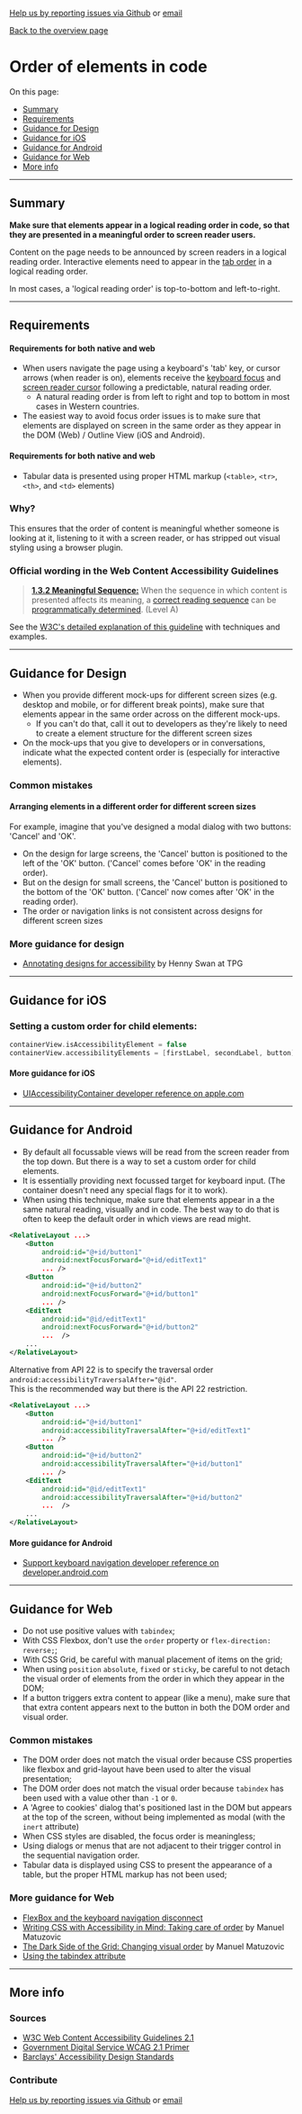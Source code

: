 [Help us by reporting issues via Github](https://github.com/theappbusiness/accessibility-guidelines) or [email](mailto:jeanfrancois@theappbusiness.com)

[Back to the overview page](./../README.md)

# Order of elements in code

On this page:
* [Summary](#summary)
* [Requirements](#requirements)
* [Guidance for Design](#guidance-for-design)
* [Guidance for iOS](#guidance-for-ios)
* [Guidance for Android](#guidance-for-android)
* [Guidance for Web](#guidance-for-web)
* [More info](#more-info)

---

## Summary

**Make sure that elements appear in a logical reading order in code, so that they are presented in a meaningful order to screen reader users.**

Content on the page needs to be announced by screen readers in a logical reading order.
Interactive elements need to appear in the [tab order](./definitions.md#tab-order) in a logical reading order.

In most cases, a 'logical reading order' is top-to-bottom and left-to-right. 

---

## Requirements

#### Requirements for both native and web

* When users navigate the page using a keyboard's 'tab' key, or cursor arrows (when reader is on), elements receive the [keyboard focus](./definitions.md#keyboard-focus) and [screen reader cursor]() following a predictable, natural reading order.
  * A natural reading order is from left to right and top to bottom in most cases in Western countries.
* The easiest way to avoid focus order issues is to make sure that elements are displayed on screen in the same order as they appear in the DOM (Web) / Outline View (iOS and Android).

#### Requirements for both native and web

* Tabular data is presented using proper HTML markup (`<table>`, `<tr>`, `<th>`, and `<td>` elements)

### Why?

This ensures that the order of content is meaningful whether someone is looking at it, listening to it with a screen reader, or has stripped out visual styling using a browser plugin.

### Official wording in the Web Content Accessibility Guidelines

> [**1.3.2 Meaningful Sequence:**](https://www.w3.org/TR/UNDERSTANDING-WCAG20/content-structure-separation-sequence.html) When the sequence in which content is presented affects its meaning, a [correct reading sequence](https://www.w3.org/TR/UNDERSTANDING-WCAG20/content-structure-separation-sequence.html#correct-reading-sequencedef) can be [programmatically determined](https://www.w3.org/TR/UNDERSTANDING-WCAG20/content-structure-separation-sequence.html#programmaticallydetermineddef). (Level A)

See the [W3C's detailed explanation of this guideline](https://www.w3.org/TR/UNDERSTANDING-WCAG20/content-structure-separation-sequence.html) with techniques and examples.

---

## Guidance for Design

* When you provide different mock-ups for different screen sizes (e.g. desktop and mobile, or for different break points), make sure that elements appear in the same order across on the different mock-ups.
  * If you can't do that, call it out to developers as they're likely to need to create a element structure for the different screen sizes
* On the mock-ups that you give to developers or in conversations, indicate what the expected content order is (especially for interactive elements).

### Common mistakes

#### Arranging elements in a different order for different screen sizes

For example, imagine that you've designed a modal dialog with two buttons: 'Cancel' and 'OK'.
* On the design for large screens, the 'Cancel' button is positioned to the left of the 'OK' button. ('Cancel' comes before 'OK' in the reading order).
* But on the design for small screens, the 'Cancel' button is positioned to the bottom of the 'OK' button. ('Cancel' now comes after 'OK' in the reading order).
* The order or navigation links is not consistent across designs for different screen sizes

### More guidance for design

* [Annotating designs for accessibility](https://drive.google.com/file/d/1n0DkLoFydmbNxLisivqHh8xoo467HgBJ/view?usp=sharing) by Henny Swan at TPG

---

## Guidance for iOS

### Setting a custom order for child elements:

```swift
containerView.isAccessibilityElement = false
containerView.accessibilityElements = [firstLabel, secondLabel, button]
```

#### More guidance for iOS

* [UIAccessibilityContainer developer reference on apple.com](https://developer.apple.com/documentation/uikit/accessibility/uiaccessibilitycontainer "developer.apple.com reference")

---

## Guidance for Android

* By default all focussable views will be read from the screen reader from the top down. But there is a way to set a custom order for child elements.  
* It is essentially providing next focussed target for keyboard input. (The container doesn't need any special flags for it to work).
* When using this technique, make sure that elements appear in a the same natural reading, visually and in code. The best way to do that is often to keep the default order in which views are read might.

```xml
<RelativeLayout ...>
    <Button
        android:id="@+id/button1"
        android:nextFocusForward="@+id/editText1"
        ... />
    <Button
        android:id="@+id/button2"
        android:nextFocusForward="@+id/button1"
        ... />
    <EditText
        android:id="@id/editText1"
        android:nextFocusForward="@+id/button2"
        ...  />
    ...
</RelativeLayout>
```

Alternative from API 22 is to specify the traversal order `android:accessibilityTraversalAfter="@id"`.  
This is the recommended way but there is the API 22 restriction.
```xml
<RelativeLayout ...>
    <Button
        android:id="@+id/button1"
        android:accessibilityTraversalAfter="@+id/editText1"
        ... />
    <Button
        android:id="@+id/button2"
        android:accessibilityTraversalAfter="@+id/button1"
        ... />
    <EditText
        android:id="@id/editText1"
        android:accessibilityTraversalAfter="@+id/button2"
        ...  />
    ...
</RelativeLayout>
```

#### More guidance for Android

* [Support keyboard navigation developer reference on developer.android.com](https://developer.android.com/training/keyboard-input/navigation)

---

## Guidance for Web

* Do not use positive values with `tabindex`;
* With CSS Flexbox, don't use the `order` property or `flex-direction: reverse;`;
* With CSS Grid, be careful with manual placement of items on the grid;
* When using `position` `absolute`, `fixed` or `sticky`, be careful to not detach the visual order of elements from the order in which they appear in the DOM;
* If a button triggers extra content to appear (like a menu), make sure that that extra content appears next to the button in both the DOM order and visual order.

### Common mistakes

* The DOM order does not match the visual order because CSS properties like flexbox and grid-layout have been used to alter the visual presentation;
* The DOM order does not match the visual order because `tabindex` has been used with a value other than `-1` or `0`.
* A 'Agree to cookies' dialog that's positioned last in the DOM but appears at the top of the screen, without being implemented as modal (with the `inert` attribute)
* When CSS styles are disabled, the focus order is meaningless;
* Using dialogs or menus that are not adjacent to their trigger control in the sequential navigation order.
* Tabular data is displayed using CSS to present the appearance of a table, but the proper HTML markup has not been used;

### More guidance for Web

* [FlexBox and the keyboard navigation disconnect](http://tink.uk/flexbox-the-keyboard-navigation-disconnect/)
* [Writing CSS with Accessibility in Mind: Taking care of order](https://medium.com/@matuzo/writing-css-with-accessibility-in-mind-8514a0007939#bf38) by Manuel Matuzovic
* [The Dark Side of the Grid: Changing visual order](https://www.matuzo.at/blog/the-dark-side-of-the-grid-part-2/#visual-order) by Manuel Matuzovic
* [Using the tabindex attribute](https://www.paciellogroup.com/blog/2014/08/using-the-tabindex-attribute/)

---

## More info

### Sources

* [W3C Web Content Accessibility Guidelines 2.1](https://www.w3.org/TR/WCAG21/)
* [Government Digital Service WCAG 2.1 Primer](https://alphagov.github.io/wcag-primer/)
* [Barclays' Accessibility Design Standards](https://home.barclays/who-we-are/our-suppliers/our-requirements-of-external-suppliers/)

### Contribute

[Help us by reporting issues via Github](https://github.com/theappbusiness/accessibility-guidelines) or [email](mailto:jeanfrancois@theappbusiness.com)

